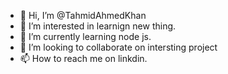 - 👋 Hi, I’m @TahmidAhmedKhan
- 👀 I’m interested in learnign new thing.
- 🌱 I’m currently learning node js.
- 💞️ I’m looking to collaborate on intersting project
- 📫 How to reach me on linkdin. 

<!---
TahmidAhmedKhan/TahmidAhmedKhan is a ✨ special ✨ repository because its `README.md` (this file) appears on your GitHub profile.
You can click the Preview link to take a look at your changes.
--->
